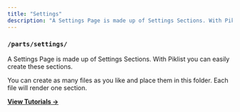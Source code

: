 ```yaml
---
title: "Settings"
description: "A Settings Page is made up of Settings Sections. With Piklist you can easily create these sections."
---
```


### `/parts/settings/`

A Settings Page is made up of Settings Sections. With Piklist you can easily create these sections.

You can create as many files as you like and place them in this folder. Each file will render one section.

**[View Tutorials &rightarrow;](/tutorials/settings/)**
